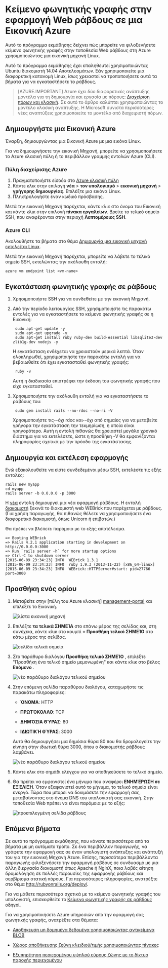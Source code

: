<properties
    pageTitle="Φιλοξενία κείμενο φωνητικής γραφής στην τοποθεσία Web ράβδους σε μια Εικονική Linux | Microsoft Azure"
    description="Ρύθμιση και τη φιλοξενία κείμενο φωνητικής γραφής στην βασίζεται σε ράβδους του τοποθεσία Web στη Azure χρησιμοποιώντας μια εικονική μηχανή Linux."
    services="virtual-machines-linux"
    documentationCenter="ruby"
    authors="rmcmurray"
    manager="wpickett"
    editor=""
    tags="azure-service-management"/>

<tags
    ms.service="virtual-machines-linux"
    ms.workload="web"
    ms.tgt_pltfrm="vm-linux"
    ms.devlang="ruby"
    ms.topic="article"
    ms.date="08/11/2016"
    ms.author="robmcm"/>

# <a name="ruby-on-rails-web-application-on-an-azure-vm"></a>Κείμενο φωνητικής γραφής στην εφαρμογή Web ράβδους σε μια Εικονική Azure

Αυτό το πρόγραμμα εκμάθησης δείχνει πώς μπορείτε να φιλοξενήσετε κείμενο φωνητικής γραφής στην τοποθεσία Web ράβδους στη Azure χρησιμοποιώντας μια εικονική μηχανή Linux.  

Αυτό το πρόγραμμα εκμάθησης έχει επαληθευτεί χρησιμοποιώντας Ubuntu διακομιστή 14.04 Αποτελεσμάτων. Εάν χρησιμοποιείτε μια διαφορετική κατανομή Linux, ίσως χρειαστεί να τροποποιήσετε αυτά τα βήματα για να εγκαταστήσετε το ράβδους.

> [AZURE.IMPORTANT] Azure έχει δύο διαφορετικές ανάπτυξης μοντέλα για τη δημιουργία και εργασία με πόρους: [Διαχείριση πόρων και κλασική](../../../resource-manager-deployment-model.md).  Σε αυτό το άρθρο καλύπτει χρησιμοποιώντας το μοντέλο κλασική ανάπτυξης. Η Microsoft συνιστά περισσότερες νέες αναπτύξεις χρησιμοποιείτε το μοντέλο από διαχειριστή πόρων.

## <a name="create-an-azure-vm"></a>Δημιουργήστε μια Εικονική Azure

Έναρξη, δημιουργώντας μια Εικονική Azure με μια εικόνα Linux.

Για να δημιουργήσετε την εικονική Μηχανή, μπορείτε να χρησιμοποιήσετε το Azure κλασική πύλη ή το περιβάλλον γραμμής εντολών Azure (CLI).

### <a name="azure-management-portal"></a>Πύλη διαχείρισης Azure

1. Πραγματοποιήστε είσοδο στο [Azure κλασική πύλη](http://manage.windowsazure.com)
2. Κάντε κλικ στην επιλογή **νέα** > **τον υπολογισμό** > **εικονική μηχανή** > **γρήγορης δημιουργίας**. Επιλέξτε μια εικόνα Linux.
3. Πληκτρολογήστε έναν κωδικό πρόσβασης.

Μετά την εικονική Μηχανή παρέχεται, κάντε κλικ στο όνομα του Εικονική και κάντε κλικ στην επιλογή **πίνακα εργαλείων**. Βρείτε το τελικό σημείο SSH, που αναφέρονται στην περιοχή **Λεπτομέρειες SSH**.

### <a name="azure-cli"></a>Azure CLI

Ακολουθήστε τα βήματα στο θέμα [Δημιουργία μια εικονική μηχανή εκτελείται Linux][vm-instructions].

Μετά την εικονική Μηχανή παρέχεται, μπορείτε να λάβετε το τελικό σημείο SSH, εκτελώντας την ακόλουθη εντολή:

    azure vm endpoint list <vm-name>  

## <a name="install-ruby-on-rails"></a>Εγκατάσταση φωνητικής γραφής σε ράβδους

1. Χρησιμοποιήστε SSH για να συνδεθείτε με την εικονική Μηχανή.

2. Από την περίοδο λειτουργίας SSH, χρησιμοποιήστε τις παρακάτω εντολές για να εγκαταστήσετε το κείμενο φωνητικής γραφής σε η Εικονική:

        sudo apt-get update -y
        sudo apt-get upgrade -y
        sudo apt-get install ruby ruby-dev build-essential libsqlite3-dev zlib1g-dev nodejs -y

    Η εγκατάσταση ενδέχεται να χρειαστούν μερικά λεπτά. Όταν ολοκληρωθεί, χρησιμοποιήστε την παρακάτω εντολή για να βεβαιωθείτε ότι έχει εγκατασταθεί φωνητικής γραφής:

        ruby -v

    Αυτή η διαδικασία επιστρέφει την έκδοση του φωνητικής γραφής που είχε εγκατασταθεί.

3. Χρησιμοποιήστε την ακόλουθη εντολή για να εγκαταστήσετε το ράβδους του:

        sudo gem install rails --no-rdoc --no-ri -V

    Χρησιμοποιήστε τις--όχι rdoc και--όχι από σημαίες για να μεταβείτε γρήγορα την εγκατάσταση την τεκμηρίωση, η οποία είναι γρηγορότερο.
    Αυτή η εντολή πιθανώς θα χρειαστεί μεγάλο χρονικό διάστημα για να εκτελέσετε, ώστε η προσθήκη -V θα εμφανίζονται πληροφορίες σχετικά με την πρόοδο της εγκατάστασης.

## <a name="create-and-run-an-app"></a>Δημιουργία και εκτέλεση εφαρμογής

Ενώ εξακολουθείτε να είστε συνδεδεμένοι μέσω SSH, εκτελέστε τις εξής εντολές:

    rails new myapp
    cd myapp
    rails server -b 0.0.0.0 -p 3000

Η [νέα](http://guides.rubyonrails.org/command_line.html#rails-new) εντολή δημιουργεί μια νέα εφαρμογή ράβδους. Η εντολή [διακομιστή](http://guides.rubyonrails.org/command_line.html#rails-server) ξεκινά το διακομιστή web WEBrick που παρέχεται με ράβδους. (Για χρήση παραγωγής, θα πιθανώς θέλετε να χρησιμοποιήσετε ένα διαφορετικό διακομιστή, όπως Unicorn ή επιβατών.)

Θα πρέπει να βλέπετε παρόμοιο με το εξής αποτέλεσμα.

    => Booting WEBrick
    => Rails 4.2.1 application starting in development on http://0.0.0.0:3000
    => Run `rails server -h` for more startup options
    => Ctrl-C to shutdown server
    [2015-06-09 23:34:23] INFO  WEBrick 1.3.1
    [2015-06-09 23:34:23] INFO  ruby 1.9.3 (2013-11-22) [x86_64-linux]
    [2015-06-09 23:34:23] INFO  WEBrick::HTTPServer#start: pid=27766 port=3000

## <a name="add-an-endpoint"></a>Προσθήκη ενός ορίου

1. Μεταβείτε στην [πύλη του Azure κλασική] [ management-portal] και επιλέξτε το Εικονική.

    ![λίστα εικονική μηχανή][vmlist]

2. Επιλέξτε **τα τελικά ΣΗΜΕΊΑ** στο επάνω μέρος της σελίδας και, στη συνέχεια, κάντε κλικ στο κουμπί **+ Προσθήκη τελικό ΣΗΜΕΊΟ** στο κάτω μέρος της σελίδας.

    ![σελίδα τελικά σημεία][endpoints]

3. Στο παράθυρο διαλόγου **Προσθήκη τελικό ΣΗΜΕΊΟ** , επιλέξτε "Προσθήκη ένα τελικό σημείο μεμονωμένη" και κάντε κλικ στο βέλος **Επόμενο** .

    ![νέο παράθυρο διαλόγου τελικού σημείου][new-endpoint1]

3. Στην επόμενη σελίδα παραθύρου διαλόγου, καταχωρήστε τις παρακάτω πληροφορίες:

    * **ΌΝΟΜΑ**: HTTP

    * **ΠΡΩΤΌΚΟΛΛΟ**: TCP

    * **ΔΗΜΌΣΙΑ ΘΎΡΑΣ**: 80

    * **ΙΔΙΩΤΙΚΉ ΘΎΡΑΣ**: 3000

    Αυτό θα δημιουργήσει μια δημόσια θύρα 80 που θα δρομολογείτε την κίνηση στην ιδιωτική θύρα 3000, όπου ο διακομιστής ράβδους λαμβάνει.

    ![νέο παράθυρο διαλόγου τελικού σημείου][new-endpoint]

4. Κάντε κλικ στο σημάδι ελέγχου για να αποθηκεύσετε το τελικό σημείο.

5. Θα πρέπει να εμφανιστεί ένα μήνυμα που αναφέρει **ΕΝΗΜΈΡΩΣΗ σε ΕΞΈΛΙΞΗ**. Όταν εξαφανιστεί αυτό το μήνυμα, το τελικό σημείο είναι ενεργό. Τώρα που μπορεί να δοκιμάσετε την εφαρμογή σας, μεταβαίνοντας στο όνομα DNS του υπολογιστή σας εικονική. Στην τοποθεσία Web πρέπει να είναι παρόμοια με το εξής:

    ![προεπιλεγμένη σελίδα ράβδους][default-rails-cloud]

## <a name="next-steps"></a>Επόμενα βήματα

Σε αυτό το πρόγραμμα εκμάθησης, που κάνατε περισσότερα από τα βήματα με μη αυτόματο τρόπο. Σε ένα περιβάλλον παραγωγής, να γράφετε την εφαρμογή σας σε έναν υπολογιστή ανάπτυξης και ανάπτυξή του για την εικονική Μηχανή Azure. Επίσης, περισσότερα περιβάλλοντα παραγωγής φιλοξενήσετε την εφαρμογή ράβδους σε συνδυασμό με μια άλλη διεργασία διακομιστή όπως Apache ή NginX, ποια λαβές αίτηση δρομολόγηση σε πολλές παρουσίες της εφαρμογής ράβδους και σερβίρισμα στατική πόρους. Για περισσότερες πληροφορίες, ανατρέξτε στο θέμα http://rubyonrails.org/deploy/.

Για να μάθετε περισσότερα σχετικά με το κείμενο φωνητικής γραφής του υπολογιστή, επισκεφθείτε το [Κείμενο φωνητικής γραφής σε ράβδους οδηγοί][rails-guides].

Για να χρησιμοποιήσετε Azure υπηρεσιών από την εφαρμογή σας φωνητικής γραφής, ανατρέξτε στα θέματα:

* [Αποθήκευση μη δομημένα δεδομένα χρησιμοποιώντας αντικείμενα BLOB][blobs]

* [Χώρος αποθήκευσης ζεύγη κλειδιού/τιμής χρησιμοποιώντας πίνακες][tables]

* [Εξυπηρέτηση περιεχομένου υψηλού εύρους ζώνης με το δίκτυο παροχής περιεχομένου][cdn-howto]

<!-- WA.com links -->
[blobs]: ../../../storage/storage-ruby-how-to-use-blob-storage.md
[cdn-howto]: https://azure.microsoft.com/develop/ruby/app-services/
[management-portal]: https://manage.windowsazure.com/
[tables]: ../../../storage/storage-ruby-how-to-use-table-storage.md
[vm-instructions]: ../../virtual-machines-linux-classic-createportal.md

<!-- External Links -->
[rails-guides]: http://guides.rubyonrails.org/
[sqlite3]: http://www.sqlite.org/

<!-- Images -->

[default-rails-cloud]: ./media/virtual-machines-linux-classic-ruby-rails-web-app/basicrailscloud.png
[vmlist]: ./media/virtual-machines-linux-classic-ruby-rails-web-app/vmlist.png
[endpoints]: ./media/virtual-machines-linux-classic-ruby-rails-web-app/endpoints.png
[new-endpoint]: ./media/virtual-machines-linux-classic-ruby-rails-web-app/newendpoint.png
[new-endpoint1]: ./media/virtual-machines-linux-classic-ruby-rails-web-app/newendpoint1.png
